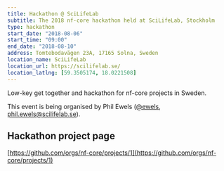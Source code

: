 ```yaml
---
title: Hackathon @ SciLifeLab
subtitle: The 2018 nf-core hackathon held at SciLifeLab, Stockholm
type: hackathon
start_date: "2018-08-06"
start_time: "09:00"
end_date: "2018-08-10"
address: Tomtebodavägen 23A, 17165 Solna, Sweden
location_name: SciLifeLab
location_url: https://scilifelab.se/
location_latlng: [59.3505174, 18.0221508]
---
```


Low-key get together and hackathon for nf-core projects in Sweden.

This event is being organised by Phil Ewels ([@ewels](https://github.com/ewels), [phil.ewels@scilifelab.se](mailto:phil.ewels@scilifelab.se)).

## Hackathon project page

[https://github.com/orgs/nf-core/projects/1](https://github.com/orgs/nf-core/projects/1)
